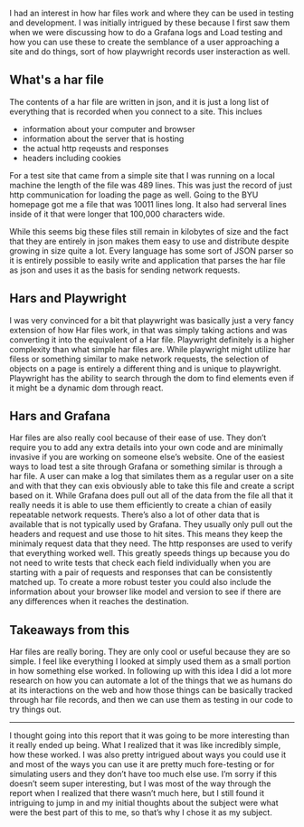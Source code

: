I had an interest in how har files work and where they can be used in testing and development. I was initially intrigued by these because I first saw them when we were discussing how to do a Grafana logs and Load testing and how you can use these to create the semblance of a user approaching a site and do things, sort of how playwright records user insteraction as well. 

## What's a har file
The contents of a har file are written in json, and it is just a long list of everything that is recorded when you connect to a site. This inclues 
- information about your computer and browser 
- information about the server that is hosting
- the actual http reqeusts and responses
- headers including cookies

For a test site that came from a simple site that I was running on a local machine the length of the file was 489 lines. This was just the record of just http communication for loading the page as well. 
Going to the BYU homepage got me a file that was 10011 lines long. It also had serveral lines inside of it that were longer that 100,000 characters wide. 

While this seems big these files still remain in kilobytes of size and the fact that they are entirely in json makes them easy to use and distribute despite growing in size quite a lot. Every language has some sort of JSON parser so it is entirely possible to easily write and application that parses the har file as json and uses it as the basis for sending network requests. 

## Hars and Playwright
I was very convinced for a bit that playwright was basically just a very fancy extension of how Har files work, in that was simply taking actions and was converting it into the equivalent of a Har file. Playwright definitely is a higher complexity than what simple har files are. While playwright might utilize har filess or something similar to make network requests, the selection of objects on a page is entirely a different thing and is unique to playwright. Playwright has the ability to search through the dom to find elements even if it might be a dynamic dom through react. 

## Hars and Grafana
Har files are also really cool because of their ease of use. They don’t require you to add any extra details into your own code and are minimally invasive if you are working on someone else’s website. 
One of the easiest ways to load test a site through Grafana or something similar is through a har file. A user can make a log that similates them as a regular user on a site and with that they can exis obviously able to take this file and create a script based on it. While Grafana does pull out all of the data from the file all that it really needs it is able to use them efficiently to create a chian of easily repeatable network requests.  There’s also a lot of other data that is available that is not typically used by Grafana. They usually only pull out the headers and request and use those to hit sites. This means they keep the minimaly request data that they need. The http responses are used to verify that everything worked well. This greatly speeds things up because you do not need to write tests that check each field individually when you are starting with a pair of requests and responses that can be consistently matched up. 
To create a more robust tester you could also include the information about your browser like model and version to see if there are any differences when it reaches the destination. 

## Takeaways from this
Har files are really boring. They are only cool or useful because they are so simple. I feel like everything I looked at simply used them as a small portion in how something else worked. In following up with this idea I did a lot more research on how you can automate a lot of the things that we as humans do at its interactions on the web and how those things can be basically tracked through har file records, and then we can use them as testing in our code to try things out. 

---
I thought going into this report that it was going to be more interesting than it really ended up being.  What I realized that it was like incredibly simple, how these worked. I was also pretty intrigued about ways you could use it and most of the ways you can use it are pretty much fore-testing or for simulating users and they don’t have too much else use. I’m sorry if this doesn’t seem super interesting, but I was most of the way through the report when I realized that there wasn’t much here, but I still found it intriguing to jump in and my initial thoughts about the subject were what were the best part of this to me, so that’s why I chose it as my subject.




